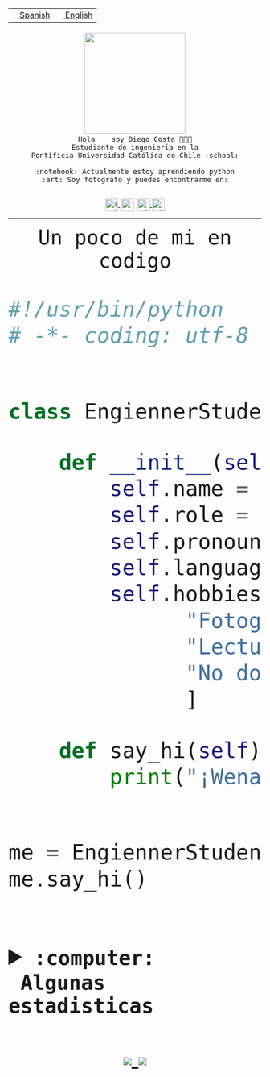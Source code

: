 <table border="0"  align="right">
 <tr><td><a href="README.md"><img src="https://upload.wikimedia.org/wikipedia/commons/thumb/8/89/Bandera_de_Espa%C3%B1a.svg/1200px-Bandera_de_Espa%C3%B1a.svg.png" height="10"> Spanish</a></td>
 <td><a href="README.en.md"><img src="https://upload.wikimedia.org/wikipedia/commons/a/a4/Flag_of_the_United_States.svg" height="10"> English</a></td></tr>
</table><br><br><br>


<p align="center">
  <img src="https://github.com/diegocostares/diegocostares/blob/main/Images/aaa2.gif?raw=true" width="200px">
  <br><samp>
    Hola <img src="https://media.giphy.com/media/hvRJCLFzcasrR4ia7z/giphy.gif" width="16px"> soy Diego Costa 👨🏻‍💻<br>
    Estudiante de ingeniería en la <br>
    Pontificia Universidad Católica de Chile :school:<br>
  <br>
    :notebook: Actualmente estoy aprendiendo python <br>
    :art: Soy fotografo y puedes encontrarme en: <br>
  <br></samp>
  
</p>

<p align="center">
   <a href="https://instagram.com/diegocosta_no" target="blank">
    <img 
    align="center" src="https://cdn.jsdelivr.net/npm/simple-icons@3.0.1/icons/instagram.svg" alt="instagram" height="25px" width="25px" />
  </a>
  <a style="border: 3px solid; color: white;"href="https://t.me/diegocosta_no" target="blank">
  <img
  align="center" alt="Telegram" width="25px" src="https://icons-for-free.com/iconfiles/png/512/Telegram-1324888767380505522.png" />
</a>
<a href="https://api.whatsapp.com/send?phone=56971897835&text=Hola!" target="blank">
  <img
  align="center" alt="wtsp" width="25px" src="https://img.icons8.com/pastel-glyph/2x/whatsapp--v2.png" />
</a>
<a href="https://www.linkedin.com/in/diego-costa-786249213/" target="blank">
  <img
  align="center" alt="wtsp" width="25px" src="https://img.icons8.com/metro/452/linkedin.png" />
</a>

  </a>
</p>

---


<p align="center"><font size="25"><samp>Un poco de mi en codigo</samp></front></p>


```python
#!/usr/bin/python
# -*- coding: utf-8 -*-


class EngiennerStudent:

    def __init__(self):
        self.name = "Diego Costa"
        self.role = "Estudiante"
        self.pronouns = "he/him"
        self.language_spoken = ["es_CL", "en_US"]
        self.hobbies = [
              "Fotografia",
              "Lectura",
              "No dormir",
              ]

    def say_hi(self):
        print("¡Wena mundo!")


me = EngiennerStudent()
me.say_hi()
```
---
<details>
  <summary><b><samp>:computer: &nbsp;Algunas estadisticas</samp></b></summary>
  <br/></p>

<!--START_SECTION:waka-->
![Code Time](http://img.shields.io/badge/Code%20Time-339%20hrs%2044%20mins-blue)

**Soy nocturno 🦉** 

```text
🌞 Mañana     4 commits      ░░░░░░░░░░░░░░░░░░░░░░░░░   2.3% 
🌆 Día        68 commits     █████████░░░░░░░░░░░░░░░░   39.08% 
🌃 Tarde      46 commits     ██████░░░░░░░░░░░░░░░░░░░   26.44% 
🌙 Noche      56 commits     ████████░░░░░░░░░░░░░░░░░   32.18%

```
📅 **Soy más productivo los Miércoles** 

```text
Lunes        12 commits     █░░░░░░░░░░░░░░░░░░░░░░░░   6.9% 
Martes       22 commits     ███░░░░░░░░░░░░░░░░░░░░░░   12.64% 
Miércoles    82 commits     ███████████░░░░░░░░░░░░░░   47.13% 
Jueves       15 commits     ██░░░░░░░░░░░░░░░░░░░░░░░   8.62% 
Viernes      5 commits      ░░░░░░░░░░░░░░░░░░░░░░░░░   2.87% 
Sábado       16 commits     ██░░░░░░░░░░░░░░░░░░░░░░░   9.2% 
Domingo      22 commits     ███░░░░░░░░░░░░░░░░░░░░░░   12.64%

```


📊 **Esta semana me dediqué a** 

```text
🐱‍💻 Proyectos: 
SHAREGO-G54              6 hrs 56 mins       █████████████░░░░░░░░░░░░   52.79% 
Unknown Project          6 hrs 12 mins       ███████████░░░░░░░░░░░░░░   47.17% 
G74_BDD                  0 secs              ░░░░░░░░░░░░░░░░░░░░░░░░░   0.04%

```


 Last Updated on 09/04/2022 18:27:42 UTC
<!--END_SECTION:waka-->
  
  

 <p align="center"> <img src="https://github-readme-stats.vercel.app/api?username=diegocostares&show_icons=true&theme=ayu-mirage" alt="abhisheknaiidu" /></p>
 
</details>

<p align=center>
  <a href="https://github.com/diegocostares">
    <img src="https://badges.pufler.dev/visits/diegocostares/diegocostares?style=flat-square&color=black&logo=github">
  </a>
  <a href="https://github.com/diegocostares?tab=repositories">
    <img src="https://badges.pufler.dev/repos/diegocostares?style=flat-square&color=black&logo=github">
  </a>
</p>
